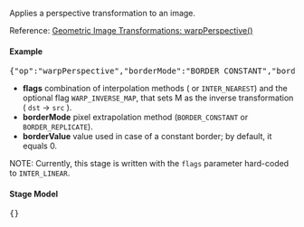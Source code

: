 Applies a perspective transformation to an image.

Reference: [Geometric Image Transformations: warpPerspective()](http://docs.opencv.org/modules/imgproc/doc/geometric_transformations.html#warpperspective)

#### Example
<pre>{"op":"warpPerspective","borderMode":"BORDER_CONSTANT","borderValue":0}</pre>

* **flags** combination of interpolation methods ( or `INTER_NEAREST`) and the optional flag `WARP_INVERSE_MAP`, that sets M as the inverse transformation ( `dst` -> `src` ).
* **borderMode** pixel extrapolation method (`BORDER_CONSTANT` or `BORDER_REPLICATE`).
* **borderValue** value used in case of a constant border; by default, it equals 0.

NOTE: Currently, this stage is written with the `flags` parameter hard-coded to `INTER_LINEAR`.

#### Stage Model
<pre>{}</pre>